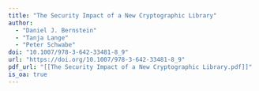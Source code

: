 ```yaml
---
title: "The Security Impact of a New Cryptographic Library"
author:
  - "Daniel J. Bernstein"
  - "Tanja Lange"
  - "Peter Schwabe"
doi: "10.1007/978-3-642-33481-8_9"
url: "https://doi.org/10.1007/978-3-642-33481-8_9"
pdf_url: "[[The Security Impact of a New Cryptographic Library.pdf]]"
is_oa: true
---
```

